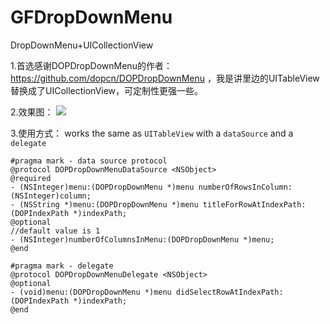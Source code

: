 # GFDropDownMenu
DropDownMenu+UICollectionView

1.首选感谢DOPDropDownMenu的作者：https://github.com/dopcn/DOPDropDownMenu ，我是讲里边的UITableView替换成了UICollectionView，可定制性更强一些。

2.效果图：
![](https://github.com/tianguanghui/GFDropDownMenu/blob/master/Screenshot.gif)

3.使用方式：
works the same as `UITableView` with a `dataSource` and a `delegate`

```objc
#pragma mark - data source protocol
@protocol DOPDropDownMenuDataSource <NSObject>
@required
- (NSInteger)menu:(DOPDropDownMenu *)menu numberOfRowsInColumn:(NSInteger)column;
- (NSString *)menu:(DOPDropDownMenu *)menu titleForRowAtIndexPath:(DOPIndexPath *)indexPath;
@optional
//default value is 1
- (NSInteger)numberOfColumnsInMenu:(DOPDropDownMenu *)menu;
@end

#pragma mark - delegate
@protocol DOPDropDownMenuDelegate <NSObject>
@optional
- (void)menu:(DOPDropDownMenu *)menu didSelectRowAtIndexPath:(DOPIndexPath *)indexPath;
@end
```




